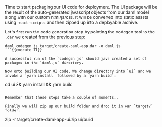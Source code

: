 Time to start packaging our UI code for deployment.
The UI package will be the result of the auto-generated javascript objects from our daml model along with our custom html/js/css. It will be converted into static assets using `react-scripts` and then zipped up into a deployable archive.

Let's first run the code generation step by pointing the codegen tool to the `.dar` we created from the previous step:

```
daml codegen js target/create-daml-app.dar -o daml.js
```{{execute T1}}

A successful run of the `codegen js` should jave created a set of packages in the `daml.js` directory.

Now onto building our UI code. We change directory into `ui` and we invoke a `yarn install` followed by a `yarn build`:

```
cd ui && yarn install && yarn build
```{{execute T1}}

Remember that these steps take a couple of moments..

Finally we will zip up our build folder and drop it in our `target/` folder:

```
zip -r target/create-daml-app-ui.zip ui/build
```{{execute T1}}
